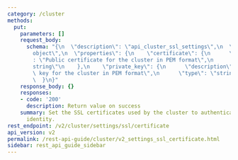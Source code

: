```yaml
---
category: /cluster
methods:
  put:
    parameters: []
    request_body:
      schema: "{\n  \"description\": \"api_cluster_ssl_settings\",\n  \"type\": \"\
        object\",\n  \"properties\": {\n    \"certificate\": {\n      \"description\"\
        : \"Public certificate for the cluster in PEM format\",\n      \"type\": \"\
        string\"\n    },\n    \"private_key\": {\n      \"description\": \"Private\
        \ key for the cluster in PEM format\",\n      \"type\": \"string\"\n    }\n\
        \  }\n}"
    response_body: {}
    responses:
    - code: '200'
      description: Return value on success
    summary: Set the SSL certificates used by the cluster to authenticate its own
      identity.
rest_endpoint: /v2/cluster/settings/ssl/certificate
api_version: v2
permalink: /rest-api-guide/cluster/v2_settings_ssl_certificate.html
sidebar: rest_api_guide_sidebar
---
```

